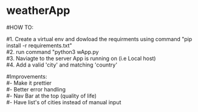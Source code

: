 # weatherApp
#HOW TO:

#1. Create a virtual env and dowload the requirments using command "pip install -r requirements.txt" <br />
#2. run command "python3 wApp.py<br />
#3. Naviagte to the server App is running on (i.e Local host)<br />
#4. Add a valid 'city' and matching 'country'<br />

#Improvements:<br />
#- Make it prettier<br />
#- Better error handling<br />
#- Nav Bar at the top (quality of life)<br />
#- Have list's of cities instead of manual input<br />
